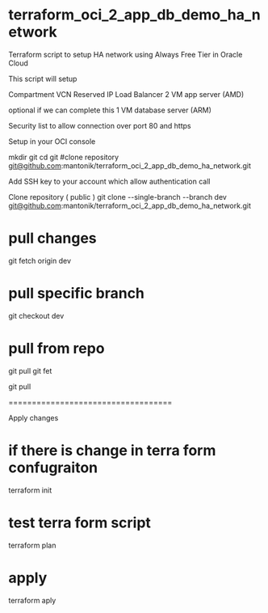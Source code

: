# terraform_oci_2_app_db_demo_ha_network
Terraform script to setup HA network using Always Free Tier in Oracle Cloud

This script will setup 

Compartment 
VCN
Reserved IP 
Load Balancer 
2 VM app server (AMD)

optional if we can complete this
1 VM database server (ARM)

Security list to allow connection over port 80 and https

Setup in your OCI console

mkdir git
cd git 
#clone repository
git@github.com:mantonik/terraform_oci_2_app_db_demo_ha_network.git

Add SSH key to your account which allow authentication call 

Clone repository ( public )
git clone --single-branch --branch dev  git@github.com:mantonik/terraform_oci_2_app_db_demo_ha_network.git

# pull changes 


git fetch origin dev

# pull specific branch
git checkout dev 

# pull from repo
git pull
 git fet 

git pull

===================================

Apply changes 

# if there is change in terra form confugraiton 
terraform init

# test terra form script 
terraform plan 

# apply 
terraform aply


